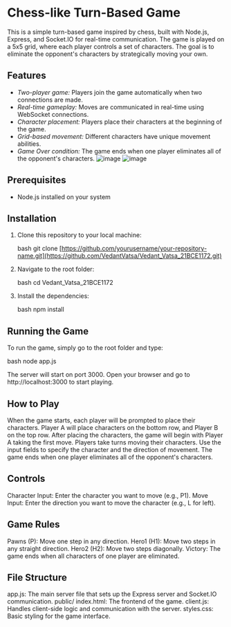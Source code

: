 # Chess-like Turn-Based Game

This is a simple turn-based game inspired by chess, built with Node.js, Express, and Socket.IO for real-time communication. The game is played on a 5x5 grid, where each player controls a set of characters. The goal is to eliminate the opponent's characters by strategically moving your own.

## Features

- *Two-player game:* Players join the game automatically when two connections are made.
- *Real-time gameplay:* Moves are communicated in real-time using WebSocket connections.
- *Character placement:* Players place their characters at the beginning of the game.
- *Grid-based movement:* Different characters have unique movement abilities.
- *Game Over condition:* The game ends when one player eliminates all of the opponent's characters.
![image](https://github.com/user-attachments/assets/9b533a47-3913-44dc-a51b-9895f3ca64e5)
![image](https://github.com/user-attachments/assets/09cdb7c0-214e-4b5b-a824-955703566dd0)

## Prerequisites

- Node.js installed on your system

## Installation

1. Clone this repository to your local machine:

    bash
    git clone [https://github.com/yourusername/your-repository-name.git](https://github.com/VedantVatsa/Vedant_Vatsa_21BCE1172.git)
    

2. Navigate to the root folder:

    bash
    cd Vedant_Vatsa_21BCE1172
    

3. Install the dependencies:

    bash
    npm install
    

## Running the Game

To run the game, simply go to the root folder and type:

bash
node app.js

The server will start on port 3000. Open your browser and go to http://localhost:3000 to start playing.

## How to Play
When the game starts, each player will be prompted to place their characters. Player A will place characters on the bottom row, and Player B on the top row.
After placing the characters, the game will begin with Player A taking the first move.
Players take turns moving their characters. Use the input fields to specify the character and the direction of movement.
The game ends when one player eliminates all of the opponent's characters.
## Controls
Character Input: Enter the character you want to move (e.g., P1).
Move Input: Enter the direction you want to move the character (e.g., L for left).
## Game Rules
Pawns (P): Move one step in any direction.
Hero1 (H1): Move two steps in any straight direction.
Hero2 (H2): Move two steps diagonally.
Victory: The game ends when all characters of one player are eliminated.
## File Structure
app.js: The main server file that sets up the Express server and Socket.IO communication.
public/
index.html: The frontend of the game.
client.js: Handles client-side logic and communication with the server.
styles.css: Basic styling for the game interface.

